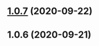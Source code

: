 ## [1.0.7](https://github.com/xiaobing-frontend/xiaobing-ui/compare/v1.0.6...v1.0.7) (2020-09-22)



## 1.0.6 (2020-09-21)



